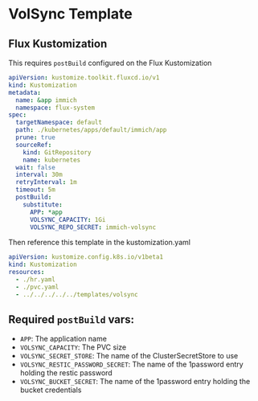 # VolSync Template

## Flux Kustomization

This requires `postBuild` configured on the Flux Kustomization

```yaml
apiVersion: kustomize.toolkit.fluxcd.io/v1
kind: Kustomization
metadata:
  name: &app immich
  namespace: flux-system
spec:
  targetNamespace: default
  path: ./kubernetes/apps/default/immich/app
  prune: true
  sourceRef:
    kind: GitRepository
    name: kubernetes
  wait: false
  interval: 30m
  retryInterval: 1m
  timeout: 5m
  postBuild:
    substitute:
      APP: *app
      VOLSYNC_CAPACITY: 1Gi
      VOLSYNC_REPO_SECRET: immich-volsync
```

Then reference this template in the kustomization.yaml

```yaml
apiVersion: kustomize.config.k8s.io/v1beta1
kind: Kustomization
resources:
  - ./hr.yaml
  - ./pvc.yaml
  - ../../../../../templates/volsync
```

## Required `postBuild` vars:

- `APP`: The application name
- `VOLSYNC_CAPACITY`: The PVC size
- `VOLSYNC_SECRET_STORE`: The name of the ClusterSecretStore to use 
- `VOLSYNC_RESTIC_PASSWORD_SECRET`: The name of the 1password entry holding the restic password
- `VOLSYNC_BUCKET_SECRET`: The name of the 1password entry holding the bucket credentials
